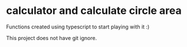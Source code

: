 # calculator and calculate circle area

Functions created using typescript to start playing with it :)

This project does not have git ignore.